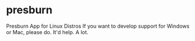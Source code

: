 presburn
========

Presburn App for Linux Distros
If you want to develop support for Windows or Mac, please do. It'd help. A lot.
